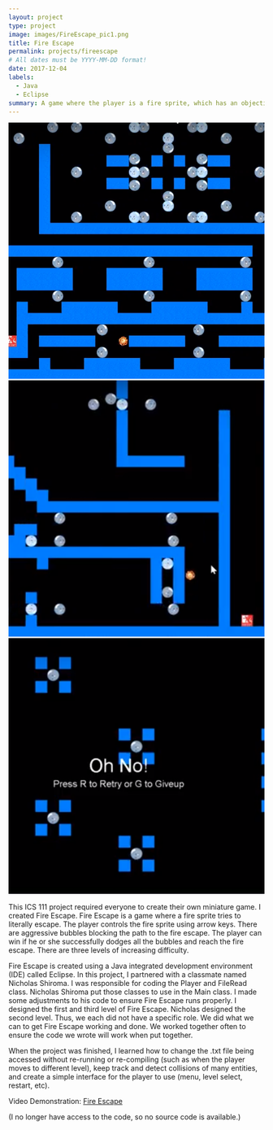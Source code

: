 ```yaml
---
layout: project
type: project
image: images/FireEscape_pic1.png
title: Fire Escape
permalink: projects/fireescape
# All dates must be YYYY-MM-DD format!
date: 2017-12-04
labels:
  - Java
  - Eclipse
summary: A game where the player is a fire sprite, which has an objective to reach the fire exit. There are aggressive bubbles blocking the path to the fire exit. They threaten to put the fire sprite out. There are three levels.
---
```


<img class="ui small right floated rounded image" src="../images/FireEscape_pic2.png">

<img class="ui small right floated rounded image" src="../images/FireEscape_pic3.png">

<img class="ui small right floated rounded image" src="../images/FireEscape_pic4.png">

This ICS 111 project required everyone to create their own miniature game. I created Fire Escape. Fire Escape is a game where a fire sprite tries to literally escape. The player controls the fire sprite using arrow keys. There are aggressive bubbles blocking the path to the fire escape. The player can win if he or she successfully dodges all the bubbles and reach the fire escape. There are three levels of increasing difficulty.  

Fire Escape is created using a Java integrated development environment (IDE) called Eclipse. In this project, I partnered with a classmate named Nicholas Shiroma. I was responsible for coding the Player and FileRead class. Nicholas Shiroma put those classes to use in the Main class. I made some adjustments to his code to ensure Fire Escape runs properly. I designed the first and third level of Fire Escape. Nicholas designed the second level. Thus, we each did not have a specific role. We did what we can to get Fire Escape working and done. We worked together often to ensure the code we wrote will work when put together. 

When the project was finished, I learned how to change the .txt file being accessed without re-running or re-compiling (such as when the player moves to different level), keep track and detect collisions of many entities, and create a simple interface for the player to use (menu, level select, restart, etc).

Video Demonstration: <a href="https://www.youtube.com/watch?v=asvaF2X6ECw&t=">Fire Escape</a>

(I no longer have access to the code, so no source code is available.)
